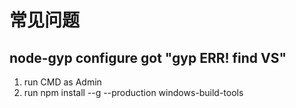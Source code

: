 # 常见问题

## node-gyp configure got "gyp ERR! find VS"

1. run CMD as Admin
2. run npm install --g --production windows-build-tools